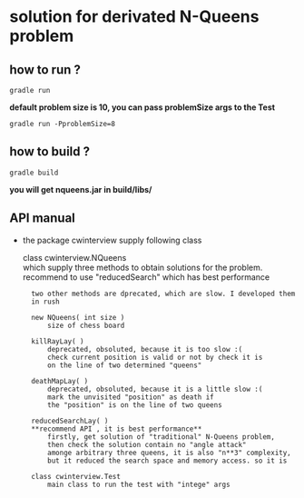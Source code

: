 # solution for derivated N-Queens problem

## how to run ?
    gradle run

**default problem size  is 10, you can pass problemSize args to the Test**  

    gradle run -PproblemSize=8


## how to build ?
    gradle build
    
  **you will get nqueens.jar in build/libs/**



## API manual
* the  package cwinterview supply following class 

    class cwinterview.NQueens  
        which supply three methods to obtain solutions for the problem.  
        recommend to use  "reducedSearch" which has best performance  

        two other methods are dprecated, which are slow. I developed them  
        in rush
        
        new NQueens( int size )
            size of chess board
        
        killRayLay( )
            deprecated, obsoluted, because it is too slow :(  
            check current position is valid or not by check it is  
            on the line of two determined "queens" 

        deathMapLay( )  
            deprecated, obsoluted, because it is a little slow :(  
            mark the unvisited "position" as death if  
            the "position" is on the line of two queens   
    
        reducedSearchLay( )  
        **recommend API , it is best performance** 
            firstly, get solution of "traditional" N-Queens problem, 
            then check the solution contain no "angle attack"  
            amonge arbitrary three queens, it is also "n**3" complexity,  
            but it reduced the search space and memory access. so it is  
        
        class cwinterview.Test  
            main class to run the test with "intege" args 


        
